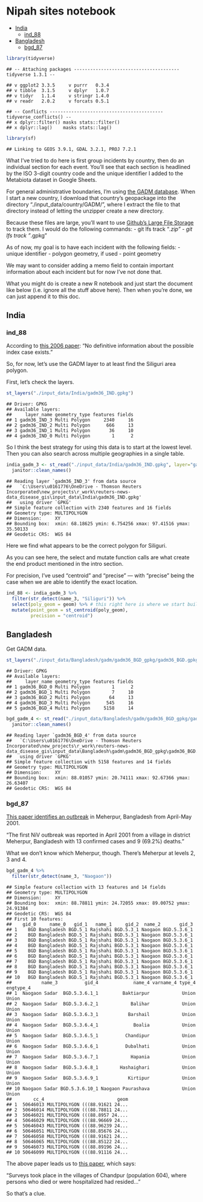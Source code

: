 Nipah sites notebook
================

-   [India](#india)
    -   [ind_88](#ind_88)
-   [Bangladesh](#bangladesh)
    -   [bgd_87](#bgd_87)

``` r
library(tidyverse)
```

    ## -- Attaching packages --------------------------------------- tidyverse 1.3.1 --

    ## v ggplot2 3.3.5     v purrr   0.3.4
    ## v tibble  3.1.5     v dplyr   1.0.7
    ## v tidyr   1.1.4     v stringr 1.4.0
    ## v readr   2.0.2     v forcats 0.5.1

    ## -- Conflicts ------------------------------------------ tidyverse_conflicts() --
    ## x dplyr::filter() masks stats::filter()
    ## x dplyr::lag()    masks stats::lag()

``` r
library(sf)
```

    ## Linking to GEOS 3.9.1, GDAL 3.2.1, PROJ 7.2.1

What I’ve tried to do here is first group incidents by country, then do
an individual section for each event. You’ll see that each section is
headlined by the ISO 3-digit country code and the unique identifier I
added to the Metabiota dataset in Google Sheets.

For general administrative boundaries, I’m using [the GADM
database](https://gadm.org/). When I start a new country, I download
that country’s geopackage into the directory
“./input_data/country/GADM/”, where I extract the file to that directory
instead of letting the unzipper create a new directory.

Because these files are large, you’ll want to use [Github’s Large File
Storage](https://git-lfs.github.com/) to track them. I would do the
following commands: - git lfs track “*.zip” - git lfs track ”*.gpkg”

As of now, my goal is to have each incident with the following fields: -
unique identifier - polygon geometry, if used - point geometry

We may want to consider adding a memo field to contain important
information about each incident but for now I’ve not done that.

What you might do is create a new R notebook and just start the document
like below (i.e. ignore all the stuff above here). Then when you’re
done, we can just append it to this doc.

## India

### ind_88

According to [this 2006
paper](https://www.ncbi.nlm.nih.gov/pmc/articles/PMC3373078/): “No
definitive information about the possible index case exists.”

So, for now, let’s use the GADM layer to at least find the Siliguri area
polygon.

First, let’s check the layers.

``` r
st_layers("./input_data/India/gadm36_IND.gpkg")
```

    ## Driver: GPKG 
    ## Available layers:
    ##     layer_name geometry_type features fields
    ## 1 gadm36_IND_3 Multi Polygon     2340     16
    ## 2 gadm36_IND_2 Multi Polygon      666     13
    ## 3 gadm36_IND_1 Multi Polygon       36     10
    ## 4 gadm36_IND_0 Multi Polygon        1      2

So I think the best strategy for using this data is to start at the
lowest level. Then you can also search across multiple geographies in a
single table.

``` r
india_gadm_3 <- st_read("./input_data/India/gadm36_IND.gpkg", layer="gadm36_IND_3") %>%
  janitor::clean_names()
```

    ## Reading layer `gadm36_IND_3' from data source 
    ##   `C:\Users\u0161776\OneDrive - Thomson Reuters Incorporated\new_projects\r_work\reuters-news-data_disease_gis\input_data\India\gadm36_IND.gpkg' 
    ##   using driver `GPKG'
    ## Simple feature collection with 2340 features and 16 fields
    ## Geometry type: MULTIPOLYGON
    ## Dimension:     XY
    ## Bounding box:  xmin: 68.18625 ymin: 6.754256 xmax: 97.41516 ymax: 35.50133
    ## Geodetic CRS:  WGS 84

Here we find what appears to be the correct polygon for Siliguri.

As you can see here, the select and mutate function calls are what
create the end product mentioned in the intro section.

For precision, I’ve used “centroid” and “precise” — with “precise” being
the case when we are able to identify the exact location.

``` r
ind_88 <- india_gadm_3 %>%
  filter(str_detect(name_3, "Siliguri")) %>%
  select(poly_geom = geom) %>% # this right here is where we start building the end dataset
  mutate(point_geom = st_centroid(poly_geom),
         precision = "centroid")
```

## Bangladesh

Get GADM data.

``` r
st_layers("./input_data/Bangladesh/gadm/gadm36_BGD_gpkg/gadm36_BGD.gpkg")
```

    ## Driver: GPKG 
    ## Available layers:
    ##     layer_name geometry_type features fields
    ## 1 gadm36_BGD_0 Multi Polygon        1      2
    ## 2 gadm36_BGD_1 Multi Polygon        7     10
    ## 3 gadm36_BGD_2 Multi Polygon       64     13
    ## 4 gadm36_BGD_3 Multi Polygon      545     16
    ## 5 gadm36_BGD_4 Multi Polygon     5158     14

``` r
bgd_gadm_4 <- st_read("./input_data/Bangladesh/gadm/gadm36_BGD_gpkg/gadm36_BGD.gpkg", layer="gadm36_BGD_4") %>%
  janitor::clean_names()
```

    ## Reading layer `gadm36_BGD_4' from data source 
    ##   `C:\Users\u0161776\OneDrive - Thomson Reuters Incorporated\new_projects\r_work\reuters-news-data_disease_gis\input_data\Bangladesh\gadm\gadm36_BGD_gpkg\gadm36_BGD.gpkg' 
    ##   using driver `GPKG'
    ## Simple feature collection with 5158 features and 14 fields
    ## Geometry type: MULTIPOLYGON
    ## Dimension:     XY
    ## Bounding box:  xmin: 88.01057 ymin: 20.74111 xmax: 92.67366 ymax: 26.63407
    ## Geodetic CRS:  WGS 84

### bgd_87

[This paper identifies an
outbreak](https://onlinelibrary.wiley.com/doi/full/10.1002/rmv.2010) in
Meherpur, Bangladesh from April-May 2001.

“The first NiV outbreak was reported in April 2001 from a village in
district Meherpur, Bangladesh with 13 confirmed cases and 9 (69.2%)
deaths.”

What we don’t know which Meherpur, though. There’s Meherpur at levels 2,
3 and 4.

``` r
bgd_gadm_4 %>%
  filter(str_detect(name_3, "Naogaon"))
```

    ## Simple feature collection with 13 features and 14 fields
    ## Geometry type: MULTIPOLYGON
    ## Dimension:     XY
    ## Bounding box:  xmin: 88.78811 ymin: 24.72055 xmax: 89.00752 ymax: 24.91384
    ## Geodetic CRS:  WGS 84
    ## First 10 features:
    ##    gid_0     name_0   gid_1   name_1     gid_2  name_2       gid_3
    ## 1    BGD Bangladesh BGD.5_1 Rajshahi BGD.5.3_1 Naogaon BGD.5.3.6_1
    ## 2    BGD Bangladesh BGD.5_1 Rajshahi BGD.5.3_1 Naogaon BGD.5.3.6_1
    ## 3    BGD Bangladesh BGD.5_1 Rajshahi BGD.5.3_1 Naogaon BGD.5.3.6_1
    ## 4    BGD Bangladesh BGD.5_1 Rajshahi BGD.5.3_1 Naogaon BGD.5.3.6_1
    ## 5    BGD Bangladesh BGD.5_1 Rajshahi BGD.5.3_1 Naogaon BGD.5.3.6_1
    ## 6    BGD Bangladesh BGD.5_1 Rajshahi BGD.5.3_1 Naogaon BGD.5.3.6_1
    ## 7    BGD Bangladesh BGD.5_1 Rajshahi BGD.5.3_1 Naogaon BGD.5.3.6_1
    ## 8    BGD Bangladesh BGD.5_1 Rajshahi BGD.5.3_1 Naogaon BGD.5.3.6_1
    ## 9    BGD Bangladesh BGD.5_1 Rajshahi BGD.5.3_1 Naogaon BGD.5.3.6_1
    ## 10   BGD Bangladesh BGD.5_1 Rajshahi BGD.5.3_1 Naogaon BGD.5.3.6_1
    ##           name_3          gid_4             name_4 varname_4 type_4 engtype_4
    ## 1  Naogaon Sadar  BGD.5.3.6.1_1         Baktiarpur            Union     Union
    ## 2  Naogaon Sadar  BGD.5.3.6.2_1            Balihar            Union     Union
    ## 3  Naogaon Sadar  BGD.5.3.6.3_1           Barshail            Union     Union
    ## 4  Naogaon Sadar  BGD.5.3.6.4_1             Boalia            Union     Union
    ## 5  Naogaon Sadar  BGD.5.3.6.5_1          Chandipur            Union     Union
    ## 6  Naogaon Sadar  BGD.5.3.6.6_1          Dubalhati            Union     Union
    ## 7  Naogaon Sadar  BGD.5.3.6.7_1            Hapania            Union     Union
    ## 8  Naogaon Sadar  BGD.5.3.6.8_1        Hashaighari            Union     Union
    ## 9  Naogaon Sadar  BGD.5.3.6.9_1           Kirtipur            Union     Union
    ## 10 Naogaon Sadar BGD.5.3.6.10_1 Naogaon Paurashava            Union     Union
    ##        cc_4                           geom
    ## 1  50646013 MULTIPOLYGON (((88.91621 24...
    ## 2  50646014 MULTIPOLYGON (((88.78811 24...
    ## 3  50646021 MULTIPOLYGON (((88.8957 24....
    ## 4  50646029 MULTIPOLYGON (((88.96669 24...
    ## 5  50646043 MULTIPOLYGON (((88.96239 24...
    ## 6  50646051 MULTIPOLYGON (((88.85676 24...
    ## 7  50646058 MULTIPOLYGON (((88.91621 24...
    ## 8  50646065 MULTIPOLYGON (((88.85122 24...
    ## 9  50646073 MULTIPOLYGON (((88.89196 24...
    ## 10 50646099 MULTIPOLYGON (((88.91116 24...

The above paper leads us to [this
paper](https://www.ncbi.nlm.nih.gov/pmc/articles/PMC3323384/pdf/04-0701.pdf),
which says:

“Surveys took place in the villages of Chandpur (population 604), where
persons who died or were hospitalized had resided…”

So that’s a clue.
